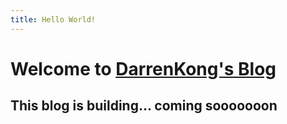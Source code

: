 ```yaml
---
title: Hello World!
---
```


# Welcome to [DarrenKong's Blog](https://DarrenKong.github.io/)

## This blog is building... coming sooooooon
